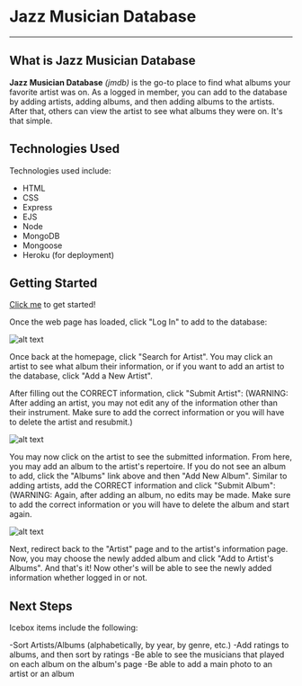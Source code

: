 # Jazz Musician Database
---
## What is Jazz Musician Database
**Jazz Musician Database** *(jmdb)* is the go-to place to find what albums your favorite artist was on. As a logged in member, you can add to the database by adding artists, adding albums, 
and then adding albums to the artists. After that, others can view the artist to see what albums they were on. It's that simple.

## Technologies Used
Technologies used include:
- HTML
- CSS
- Express
- EJS
- Node
- MongoDB
- Mongoose
- Heroku (for deployment)


## Getting Started
[Click me](https://jazz-musician-database.herokuapp.com/) to get started!


Once the web page has loaded, click "Log In" to add to the database:


![alt text]( https://imgur.com/Qb1nY77 "Log In")


Once back at the homepage, click "Search for Artist". You may click an artist to see what album their information, or if you want to add an artist to the database, click "Add a New Artist".

After filling out the CORRECT information, click "Submit Artist":
(WARNING: After adding an artist, you may not edit any of the information other than their instrument. Make sure to add the correct information or you will have to delete the artist and resubmit.)

![alt text](https://imgur.com/n2vrFfi "Submit Artist")

You may now click on the artist to see the submitted information. From here, you may add an album to the artist's repertoire. If you do not see an album to add, click the "Albums" link above and then "Add New Album".
Similar to adding artists, add the CORRECT information and click "Submit Album":
(WARNING: Again, after adding an album, no edits may be made. Make sure to add the correct information or you will have to delete the album and start again.

![alt text](https://imgur.com/7u5dinJ "Submit Album")

Next, redirect back to the "Artist" page and to the artist's information page. Now, you may choose the newly added album and click "Add to Artist's Albums".
And that's it! Now other's will be able to see the newly added information whether logged in or not.


## Next Steps
Icebox items include the following:

-Sort Artists/Albums (alphabetically, by year, by genre, etc.)
-Add ratings to albums, and then sort by ratings
-Be able to see the musicians that played on each album on the album's page
-Be able to add a main photo to an artist or an album
